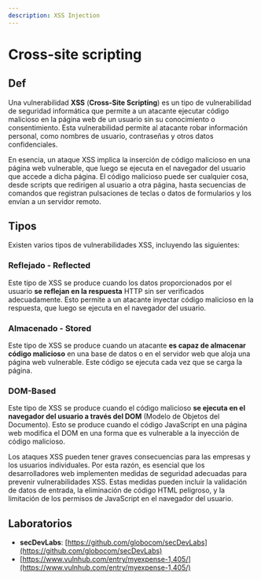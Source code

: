 ```yaml
---
description: XSS Injection
---
```


# Cross-site scripting

## Def

Una vulnerabilidad **XSS** (**Cross-Site Scripting**) es un tipo de vulnerabilidad de seguridad informática que permite a un atacante ejecutar código malicioso en la página web de un usuario sin su conocimiento o consentimiento. Esta vulnerabilidad permite al atacante robar información personal, como nombres de usuario, contraseñas y otros datos confidenciales.

En esencia, un ataque XSS implica la inserción de código malicioso en una página web vulnerable, que luego se ejecuta en el navegador del usuario que accede a dicha página. El código malicioso puede ser cualquier cosa, desde scripts que redirigen al usuario a otra página, hasta secuencias de comandos que registran pulsaciones de teclas o datos de formularios y los envían a un servidor remoto.

## Tipos

Existen varios tipos de vulnerabilidades XSS, incluyendo las siguientes:

### **Reflejado** - **Reflected**

Este tipo de XSS se produce cuando los datos proporcionados por el usuario **se reflejan en la respuesta** HTTP sin ser verificados adecuadamente. Esto permite a un atacante inyectar código malicioso en la respuesta, que luego se ejecuta en el navegador del usuario.

### **Almacenado** - **Stored**&#x20;

Este tipo de XSS se produce cuando un atacante **es capaz de almacenar código malicioso** en una base de datos o en el servidor web que aloja una página web vulnerable. Este código se ejecuta cada vez que se carga la página.

### **DOM-Based**

Este tipo de XSS se produce cuando el código malicioso **se ejecuta en el navegador del usuario a través del DOM** (Modelo de Objetos del Documento). Esto se produce cuando el código JavaScript en una página web modifica el DOM en una forma que es vulnerable a la inyección de código malicioso.

Los ataques XSS pueden tener graves consecuencias para las empresas y los usuarios individuales. Por esta razón, es esencial que los desarrolladores web implementen medidas de seguridad adecuadas para prevenir vulnerabilidades XSS. Estas medidas pueden incluir la validación de datos de entrada, la eliminación de código HTML peligroso, y la limitación de los permisos de JavaScript en el navegador del usuario.

## Laboratorios

* **secDevLabs**: [https://github.com/globocom/secDevLabs](https://github.com/globocom/secDevLabs)
* [https://www.vulnhub.com/entry/myexpense-1,405/](https://www.vulnhub.com/entry/myexpense-1,405/)
